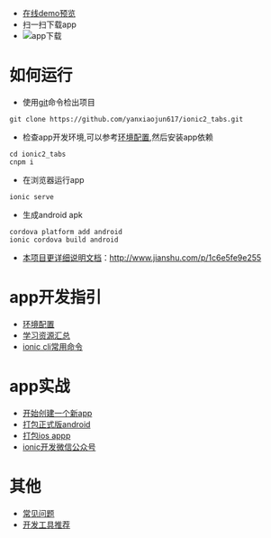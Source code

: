 
* [在线demo预览](http://114.55.231.32/yanxiaojun617/ionic2_tabs/)
* 扫一扫下载app
* ![app下载](https://www.yanxiaojun617.com/fileService/file/version-admin/20181008/ee0107a550b2421f92f2720aed1e8a6c.jpg)

# 如何运行
* 使用[git](https://git-scm.com/downloads)命令检出项目
```
git clone https://github.com/yanxiaojun617/ionic2_tabs.git
```
* 检查app开发环境,可以参考[环境配置](http://www.jianshu.com/p/1f1205602ce0),然后安装app依赖
```
cd ionic2_tabs
cnpm i
```

* 在浏览器运行app
```
ionic serve
```

* 生成android apk
```
cordova platform add android
ionic cordova build android  
```
* [本项目更详细说明文档](http://www.jianshu.com/p/1c6e5fe9e255)：http://www.jianshu.com/p/1c6e5fe9e255

# app开发指引
* [环境配置](http://www.jianshu.com/p/1f1205602ce0)
* [学习资源汇总](http://www.jianshu.com/p/7d1577539183)
* [ionic cli常用命令](http://www.jianshu.com/p/fcc454e23c58)

# app实战
* [开始创建一个新app](http://www.jianshu.com/p/836392297eb9)
* [打包正式版android](http://www.jianshu.com/p/8b2a9c3a1c07)
* [打包ios appp](http://www.jianshu.com/p/9c00358bcc44)
* [ionic开发微信公众号](http://www.jianshu.com/p/66f4f7e928a6)

# 其他
* [常见问题](http://www.jianshu.com/nb/8691773)
* [开发工具推荐](http://www.jianshu.com/nb/8605635)
